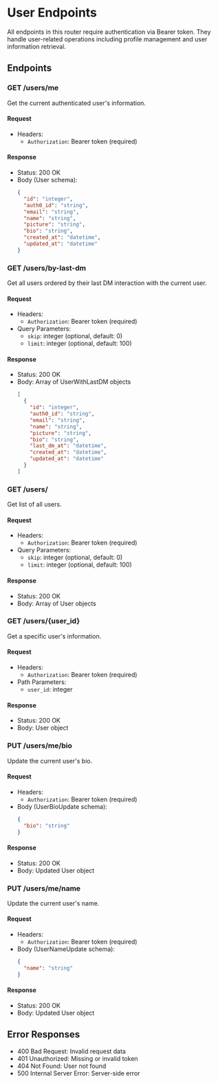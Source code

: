 # User Endpoints

All endpoints in this router require authentication via Bearer token. They handle user-related operations including profile management and user information retrieval.

## Endpoints

### GET /users/me
Get the current authenticated user's information.

#### Request
- Headers:
  - `Authorization`: Bearer token (required)

#### Response
- Status: 200 OK
- Body (User schema):
  ```json
  {
    "id": "integer",
    "auth0_id": "string",
    "email": "string",
    "name": "string",
    "picture": "string",
    "bio": "string",
    "created_at": "datetime",
    "updated_at": "datetime"
  }
  ```

### GET /users/by-last-dm
Get all users ordered by their last DM interaction with the current user.

#### Request
- Headers:
  - `Authorization`: Bearer token (required)
- Query Parameters:
  - `skip`: integer (optional, default: 0)
  - `limit`: integer (optional, default: 100)

#### Response
- Status: 200 OK
- Body: Array of UserWithLastDM objects
  ```json
  [
    {
      "id": "integer",
      "auth0_id": "string",
      "email": "string",
      "name": "string",
      "picture": "string",
      "bio": "string",
      "last_dm_at": "datetime",
      "created_at": "datetime",
      "updated_at": "datetime"
    }
  ]
  ```

### GET /users/
Get list of all users.

#### Request
- Headers:
  - `Authorization`: Bearer token (required)
- Query Parameters:
  - `skip`: integer (optional, default: 0)
  - `limit`: integer (optional, default: 100)

#### Response
- Status: 200 OK
- Body: Array of User objects

### GET /users/{user_id}
Get a specific user's information.

#### Request
- Headers:
  - `Authorization`: Bearer token (required)
- Path Parameters:
  - `user_id`: integer

#### Response
- Status: 200 OK
- Body: User object

### PUT /users/me/bio
Update the current user's bio.

#### Request
- Headers:
  - `Authorization`: Bearer token (required)
- Body (UserBioUpdate schema):
  ```json
  {
    "bio": "string"
  }
  ```

#### Response
- Status: 200 OK
- Body: Updated User object

### PUT /users/me/name
Update the current user's name.

#### Request
- Headers:
  - `Authorization`: Bearer token (required)
- Body (UserNameUpdate schema):
  ```json
  {
    "name": "string"
  }
  ```

#### Response
- Status: 200 OK
- Body: Updated User object

## Error Responses
- 400 Bad Request: Invalid request data
- 401 Unauthorized: Missing or invalid token
- 404 Not Found: User not found
- 500 Internal Server Error: Server-side error 